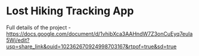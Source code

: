 # Lost Hiking Tracking App
Full details of the project - https://docs.google.com/document/d/1vhibXca3AAHndW7Z3onCuEyq7eula5Wj/edit?usp=share_link&ouid=102362670924998703167&rtpof=true&sd=true
